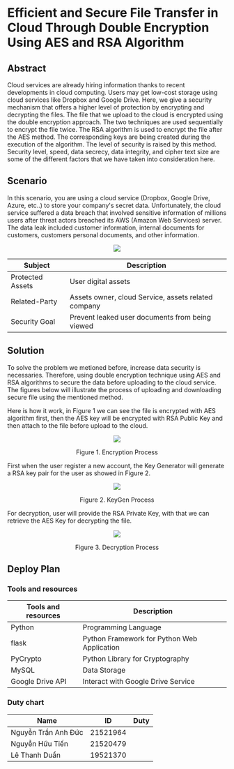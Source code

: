 # Efficient and Secure File Transfer in Cloud Through Double Encryption Using AES and RSA Algorithm

## Abstract
Cloud services are already hiring information thanks to recent developments in cloud computing. Users may get low-cost storage using cloud services like Dropbox and Google Drive. Here, we give a security mechanism that offers a higher level of protection by encrypting and decrypting the files. The file that we upload to the cloud is encrypted using the double encryption approach. The two techniques are used sequentially to encrypt the file twice.
The RSA algorithm is used to encrypt the file after the AES method. The corresponding keys are being created during the execution of the algorithm. The level of security is raised by this method. Security level, speed, data secrecy, data integrity, and cipher text size are some of the different factors that we have taken into consideration here.

## Scenario
In this scenario, you are using a cloud service (Dropbox, Google Drive, Azure, etc..) to store your company's secret data. Unfortunately, the cloud service suffered a data breach that involved sensitive information of millions users after threat actors breached its AWS (Amazon Web Services) server. The data leak included customer information, internal documents for customers, customers personal documents, and other information.

<p align="center">
  <img src="https://user-images.githubusercontent.com/92283038/226251074-a5947361-be29-46ea-a3c9-7927d686b773.png" />
</p>

| Subject     | Description |
| ----------- | ----------- |
| Protected Assets | User digital assets       |
|Related-Party | Assets owner, cloud Service, assets related company|
|Security Goal | Prevent leaked user documents from being viewed|

## Solution

To solve the problem we metioned before, increase data security is necessaries. Therefore, using double encryption technique using AES and RSA algorithms to secure the data before uploading to the cloud service. The figures below will illustrate the process of uploading and downloading secure file using the mentioned method.

Here is how it work, in Figure 1 we can see the file is encrypted with AES algorithm first, then the AES key will be encrypted with RSA Public Key and then attach to the file before upload to the cloud.
<p align="center"> 
<img src="https://user-images.githubusercontent.com/92283038/227442920-38a5208d-f469-49b7-adb6-b106af609547.png">
<p align="center">Figure 1. Encryption Process</p>
</p>
First when the user register a new account, the Key Generator will generate a RSA key pair for the user as showed in Figure 2.
<p align="center"> 
<img src="https://user-images.githubusercontent.com/92283038/227447623-0ba64281-6f37-4ba4-ac0e-8027bbe80dc2.png">
<p align="center">Figure 2. KeyGen Process</p>
</p>

For decryption, user will provide the RSA Private Key, with that we can retrieve the AES Key for decrypting the file.
<p align="center"> 
<img src="https://user-images.githubusercontent.com/92283038/227451178-e4f374e3-8c88-437d-8d22-1d2dfb63194b.png">
<p align="center">Figure 3. Decryption Process</p>
</p>



## Deploy Plan

### Tools and resources
|   Tools and resources   | Description |
| ----------- | ----------- |
|Python | Programming Language|
| flask | Python Framework for Python Web Application | 
| PyCrypto| Python Library for Cryptography |
| MySQL | Data Storage | 
| Google Drive API | Interact with Google Drive Service | 


### Duty chart

|   Name   | ID | Duty | 
| ----------- | ----------- | ----------- |
| Nguyễn Trần Anh Đức | 21521964 | |
| Nguyễn Hữu Tiến | 21520479 | |
| Lê Thanh Duẩn | 19521370 | |
